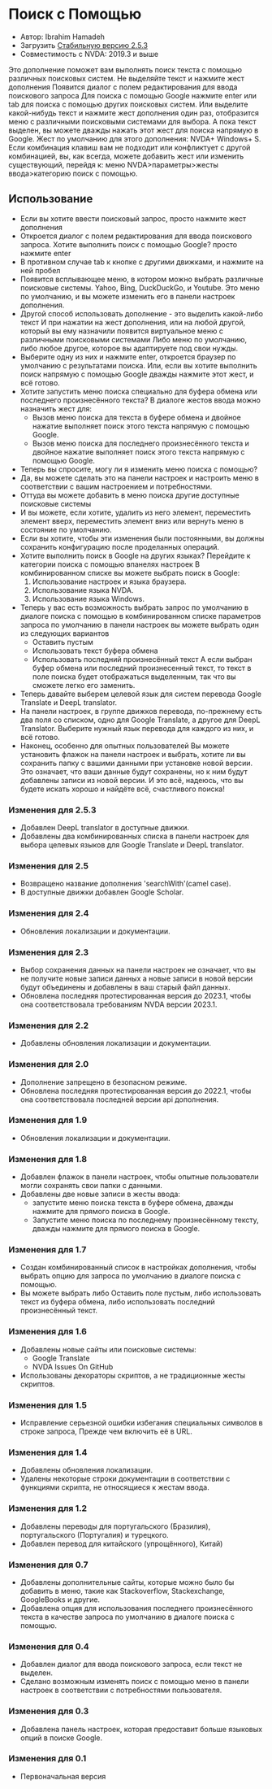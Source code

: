# Поиск с Помощью #

*	Автор: Ibrahim Hamadeh
*	Загрузить [Стабильную версию 2.5.3][1]
*	Совместимость с NVDA: 2019.3 и выше

Это дополнение поможет вам выполнять поиск текста с помощью различных поисковых систем.
Не выделяйте текст и нажмите жест дополнения
Появится диалог с полем редактирования для ввода поискового запроса
Для поиска с помощью Google нажмите enter или tab для поиска с помощью других поисковых систем.
Или
выделите какой-нибудь текст и нажмите жест дополнения один раз, отобразится меню с различными поисковыми системами для выбора.
А пока текст выделен, вы можете дважды нажать этот жест для поиска напрямую в Google.
Жест по умолчанию для этого дополнения: NVDA+ Windows+ S.
Если комбинация клавиш вам не подходит или конфликтует с другой комбинацией,
вы, как всегда, можете добавить жест или изменить существующий, перейдя к:
меню NVDA>параметры>жесты ввода>категорию поиск с помощью.

## Использование ##

*	Если вы хотите ввести поисковый запрос, просто нажмите жест дополнения
*	Откроется диалог с полем редактирования для ввода поискового запроса.
Хотите выполнить поиск с помощью Google? просто нажмите enter
*	В противном случае tab к кнопке с другими движками, и нажмите на ней пробел
*	Появится всплывающее меню, в котором можно выбрать различные поисковые системы.
Yahoo, Bing, DuckDuckGo, и Youtube.
Это меню по умолчанию, и вы можете изменить его в панели настроек дополнения.
*	Другой способ использовать дополнение - это выделить какой-либо текст
И при нажатии на жест дополнения, или на любой другой, который вы ему назначили
появится виртуальное меню с различными поисковыми системами
Либо меню по умолчанию, либо любое другое, которое вы адаптируете под свои нужды.
*	Выберите одну из них и нажмите enter, откроется браузер по умолчанию с результатами поиска.
Или, если вы хотите выполнить поиск напрямую с помощью Google
дважды нажмите этот жест, и всё готово.
*	Хотите запустить меню поиска специально для буфера обмена или последнего произнесённого текста?
В диалоге жестов ввода можно назначить жест для:
	*	Вызов меню поиска для текста в буфере обмена и двойное нажатие выполняет поиск этого текста напрямую с помощью Google.
	*	Вызов меню поиска для последнего произнесённого текста и двойное нажатие выполняет поиск этого текста напрямую с помощью Google.
*	Теперь вы спросите, могу ли я изменить меню поиска с помощью?
*	Да, вы можете сделать это на панели настроек и настроить меню в соответствии с вашим настроением и потребностями.
*	Оттуда вы можете добавить в меню поиска другие доступные поисковые системы
*	И вы можете, если хотите, удалить из него элемент, переместить элемент вверх, переместить элемент вниз или вернуть меню в состояние по умолчанию.
*	Если вы хотите, чтобы эти изменения были постоянными, вы должны сохранить конфигурацию после проделанных операций.
*	Хотите выполнить поиск в Google на других языках?
Перейдите к категории поиска с помощью впанелях настроек
В комбинированном списке вы можете выбрать поиск в Google:
	1.	Использование настроек и языка браузера.
	2.	Использование языка NVDA.
	3.	Использование языка Windows.
*	Теперь у вас есть возможность выбрать запрос по умолчанию в диалоге поиска с помощью
в комбинированном списке параметров запроса по умолчанию в панели настроек вы можете выбрать один из следующих вариантов
	*	Оставить пустым
	*	Использовать текст буфера обмена
	*	Использовать последний произнесённый текст
А если выбран буфер обмена или последний произнесенный текст, то текст в поле поиска будет отображаться выделенным, так что вы сможете легко его заменить.
*	Теперь давайте выберем целевой язык для систем перевода Google Translate и DeepL translator.
*	На панели настроек, в группе движков перевода, по-прежнему есть два поля со списком, одно для Google Translate, а другое для DeepL Translator. Выберите нужный язык перевода для каждого из них, и всё готово.
*	Наконец, особенно для опытных пользователей
Вы можете установить флажок на панели настроек и выбрать, хотите ли вы сохранить папку с вашими данными при установке новой версии.
Это означает, что ваши данные будут сохранены, но к ним будут добавлены записи из новой версии.
И это всё, надеюсь, что вы будете искать хорошо и найдёте всё, счастливого поиска!

### Изменения для 2.5.3 ###

*	Добавлен DeepL translator в доступные движки.
*	Добавлены два комбинированных списка в панели настроек для выбора целевых языков для Google Translate и DeepL translator.

### Изменения для 2.5 ###

*	Возвращено название дополнения 'searchWith'(camel case).
*	В доступные движки добавлен Google Scholar.

### Изменения для 2.4 ###

*	Обновления локализации и документации.

### Изменения для 2.3 ###

*	Выбор сохранения данных на панели настроек не означает, что вы не получите новые записи данных
а новые записи в новой версии будут объединены и добавлены в ваш старый файл данных.
*	Обновлена последняя протестированная версия до 2023.1, чтобы она соответствовала требованиям NVDA версии 2023.1.

### Изменения для 2.2 ###

*	Добавлены обновления локализации и документации.

### Изменения для 2.0 ###

*	Дополнение запрещено в безопасном режиме.
*	Обновлена последняя протестированная версия до 2022.1, чтобы она соответствовала последней версии api дополнения.

### Изменения для 1.9 ###

*	Обновления локализации и документации.

### Изменения для 1.8 ###

*	Добавлен флажок в панели настроек, чтобы опытные пользователи могли сохранять свои папки с данными.
*	Добавлены две новые записи в жесты ввода:
	*	запустите меню поиска текста в буфере обмена, дважды нажмите для прямого поиска в Google.
	*	Запустите меню поиска по последнему произнесённому тексту, дважды нажмите для прямого поиска в Google.

### Изменения для 1.7 ###

*	Создан комбинированный список в настройках дополнения, чтобы выбрать опцию для запроса по умолчанию в диалоге поиска с помощью.
*	Вы можете выбрать либо Оставить поле пустым, либо использовать текст из буфера обмена, либо использовать последний произнесённый текст.

### Изменения для 1.6 ###

*	Добавлены новые сайты или поисковые системы:
	*	Google Translate
	*	NVDA Issues On GitHub
*	Использованы декораторы скриптов, а не традиционные жесты скриптов.

### Изменения для 1.5 ###

*	Исправление серьезной ошибки избегания специальных символов в строке запроса, Прежде чем включить её в URL.

### Изменения для 1.4 ###

*	Добавлены обновления локализации.
*	Удалены некоторые строки документации в соответствии с функциями скрипта, не относящиеся к жестам ввода.

### Изменения для 1.2 ###

*	Добавлены переводы для португальского (Бразилия), португальского (Португалия) и турецкого.
*	Добавлен перевод для китайского (упрощённого), Китай)

### Изменения для 0.7 ###

*	Добавлены дополнительные сайты, которые можно было бы добавить в меню, такие как Stackoverflow, Stackexchange, GoogleBooks и другие.
*	Добавлена опция для использования последнего произнесённого текста в качестве запроса по умолчанию в диалоге поиска с помощью.

### Изменения для 0.4 ###

*	Добавлен диалог для ввода поискового запроса, если текст не выделен.
*	Сделано возможным изменять поиск с помощью меню в панели настроек в соответствии с потребностями пользователя.

### Изменения для 0.3 ###

*	Добавлена панель настроек, которая предоставит больше языковых опций в поиске Google.

### Изменения для 0.1 ###

*	Первоначальная версия

[1]: https://github.com/ibrahim-s/searchWith/releases/download/2.5.3/searchWith-2.5.3.nvda-addon
